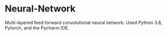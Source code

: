 # Neural-Network
Multi-layered feed forward convolutional neural network.  Used Python 3.8, Pytorch, and the Pycharm IDE.
